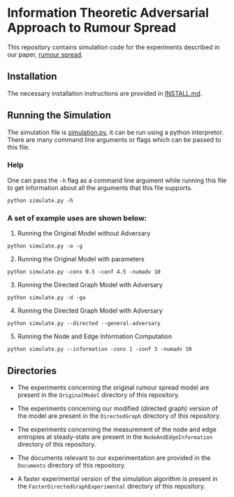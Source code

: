 # Information Theoretic Adversarial Approach to Rumour Spread

This repository contains simulation code for the experiments
described in our paper, [rumour spread](rumour_spread.pdf).

## Installation

The necessary installation instructions are provided in [INSTALL.md](INSTALL.md).

## Running the Simulation

The simulation file is [simulation.py](simulation.py), it can be run using
a python interpretor. There are many command line arguments or flags which can 
be passed to this file.

### Help

One can pass the `-h` flag as a command line argument while running this file
to get information about all the arguments that this file supports.
```
python simulate.py -h
```

### A set of example uses are shown below:

1. Running the Original Model without Adversary
```
python simulate.py -o -g
```

2. Running the Original Model with parameters
```
python simulate.py -cons 0.5 -conf 4.5 -numadv 10
```

3.  Running the Directed Graph Model with Adversary
```
python simulate.py -d -ga
```

4. Running the Directed Graph Model with Adversary
```
python simulate.py --directed --general-adversary
```

5. Running the Node and Edge Information Computation
```
python simulate.py --information -cons 1 -conf 3 -numadv 10
```

## Directories

-   The experiments concerning the original rumour spread model are
    present in the `OriginalModel` directory of this repository.

-   The experiments concerning our modified (directed graph) version 
    of the model are present in the `DirectedGraph` directory of
    this repository.

-   The experiments concerning the measurement of the node and edge
    entropies at steady-state are present in the `NodeAndEdgeInformation`
    directory of this repository.

-   The documents relevant to our experimentation are provided in
    the `Documents` directory of this repository.

-   A faster experimental version of the simulation algorithm is
    present in the `FasterDirectedGraphExperimental` directory
    of this repository.
